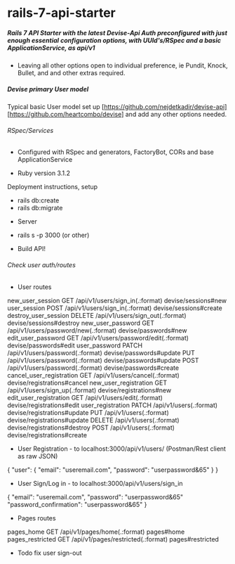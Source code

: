 # rails-7-api-starter

##### Rails 7 API Starter with the latest Devise-Api Auth preconfigured with just enough essential configuration options, with UUId's/RSpec and a basic ApplicationService, as api/v1

- Leaving all other options open to individual preference, ie Pundit, Knock, Bullet, and and other extras required.

##### Devise primary User model

Typical basic User model set up [https://github.com/nejdetkadir/devise-api] [https://github.com/heartcombo/devise] and add any other options needed.

###### RSpec/Services

- Configured with RSpec and generators, FactoryBot, CORs and base ApplicationService

* Ruby version
  3.1.2

Deployment instructions, setup

- rails db:create
- rails db:migrate

* Server

- rails s -p 3000 (or other)

- Build API!

###### Check user auth/routes

- User routes

new_user_session GET /api/v1/users/sign_in(.:format) devise/sessions#new
user_session POST /api/v1/users/sign_in(.:format) devise/sessions#create
destroy_user_session DELETE /api/v1/users/sign_out(.:format) devise/sessions#destroy
new_user_password GET /api/v1/users/password/new(.:format) devise/passwords#new
edit_user_password GET /api/v1/users/password/edit(.:format) devise/passwords#edit
user_password PATCH /api/v1/users/password(.:format) devise/passwords#update
PUT /api/v1/users/password(.:format) devise/passwords#update
POST /api/v1/users/password(.:format) devise/passwords#create
cancel_user_registration GET /api/v1/users/cancel(.:format) devise/registrations#cancel
new_user_registration GET /api/v1/users/sign_up(.:format) devise/registrations#new
edit_user_registration GET /api/v1/users/edit(.:format) devise/registrations#edit
user_registration PATCH /api/v1/users(.:format) devise/registrations#update
PUT /api/v1/users(.:format) devise/registrations#update
DELETE /api/v1/users(.:format) devise/registrations#destroy
POST /api/v1/users(.:format) devise/registrations#create

- User Registration - to localhost:3000/api/v1/users/
  (Postman/Rest client as raw JSON)

{
"user":
{
"email": "useremail.com",
"password": "userpassword&65"
}
}

- User Sign/Log in - to localhost:3000/api/v1/users/sign_in

{
"email": "useremail.com",
"password": "userpassword&65"
"password_confirmation": "userpassword&65"
}

- Pages routes

pages_home GET /api/v1/pages/home(.:format) pages#home
pages_restricted GET /api/v1/pages/restricted(.:format) pages#restricted

- Todo fix user sign-out
